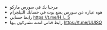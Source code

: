 - مرحبا بك في سورس ماركو
- هوه عباره عن سورس يضع بوت في حسابك التيلجرام
- رابط حسابي https://t.me/H_L_5
- رابط قناتي اتمنه تشتركون بيها https://t.me/UUlSQ
